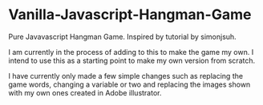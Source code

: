 # Vanilla-Javascript-Hangman-Game
Pure Javavascript Hangman Game. Inspired by tutorial by simonjsuh.

I am currently in the process of adding to this to make the game my own. I intend to use this as a starting point to make my own version from scratch. 

I have currently only made a few simple changes such as replacing the game words, changing a variable or two and replacing the images shown with my own ones created in Adobe illustrator. 

